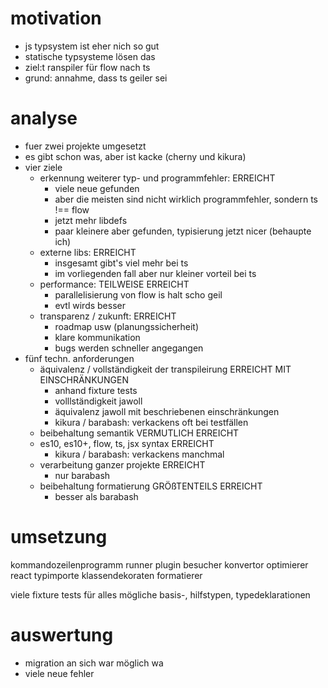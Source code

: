 # motivation
- js typsystem ist eher nich so gut
- statische typsysteme lösen das
- ziel:t ranspiler für flow nach ts
- grund: annahme, dass ts geiler sei

# analyse
- fuer zwei projekte umgesetzt
- es gibt schon was, aber ist kacke (cherny und kikura)
- vier ziele
    - erkennung weiterer typ- und programmfehler: ERREICHT
        - viele neue gefunden
        - aber die meisten sind nicht wirklich programmfehler, sondern ts !== flow
        - jetzt mehr libdefs
        - paar kleinere aber gefunden, typisierung jetzt nicer (behaupte ich)
    - externe libs: ERREICHT
        - insgesamt gibt's viel mehr bei ts
        - im vorliegenden fall aber nur kleiner vorteil bei ts
    - performance: TEILWEISE ERREICHT
        - parallelisierung von flow is halt scho geil
        - evtl wirds besser
    - transparenz / zukunft: ERREICHT
        - roadmap usw (planungssicherheit)
        - klare kommunikation
        - bugs werden schneller angegangen
- fünf techn. anforderungen
    - äquivalenz / vollständigkeit der transpileirung ERREICHT MIT EINSCHRÄNKUNGEN
        - anhand fixture tests
        - volllständigkeit jawoll
        - äquivalenz jawoll mit beschriebenen einschränkungen
        - kikura / barabash: verkackens oft bei testfällen
    - beibehaltung semantik VERMUTLICH ERREICHT
    - es10, es10+, flow, ts, jsx syntax ERREICHT
        - kikura / barabash: verkackens manchmal
    - verarbeitung ganzer projekte ERREICHT
        - nur barabash
    - beibehaltung formatierung GRÖßTENTEILS ERREICHT
        - besser als barabash
    
# umsetzung
kommandozeilenprogramm
    runner
    plugin
        besucher
        konvertor
        optimierer
            react typimporte
            klassendekoraten
    formatierer
        
viele fixture tests für alles mögliche
basis-, hilfstypen, typedeklarationen

# auswertung
- migration an sich war möglich wa
- viele neue fehler
